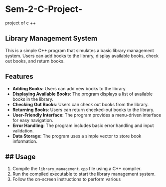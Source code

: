 # Sem-2-C-Project-
project of c ++ 
##  Library Management System

This is a simple C++ program that simulates a basic library management system. Users can add books to the library, display available books, check out books, and return books.

## Features

- **Adding Books**: Users can add new books to the library.
- **Displaying Available Books**: The program displays a list of available books in the library.
- **Checking Out Books**: Users can check out books from the library.
- **Returning Books**: Users can return checked-out books to the library.
- **User-Friendly Interface**: The program provides a menu-driven interface for easy navigation.
- **Error Handling**: The program includes basic error handling and input validation.
- **Data Storage**: The program uses a simple vector to store book information.
## ## Usage

1. Compile the `library_management.cpp` file using a C++ compiler.
2. Run the compiled executable to start the library management system.
3. Follow the on-screen instructions to perform various 
